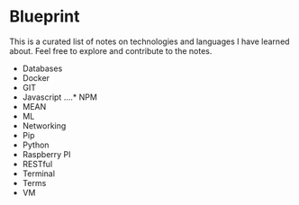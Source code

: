 # Blueprint  
  
This is a curated list of notes on technologies and languages I have learned about. Feel free to explore and contribute to the notes.  

+ Databases
+ Docker
+ GIT
+ Javascript 
....* NPM
+ MEAN
+ ML
+ Networking
+ Pip
+ Python
+ Raspberry PI
+ RESTful
+ Terminal 
+ Terms
+ VM
